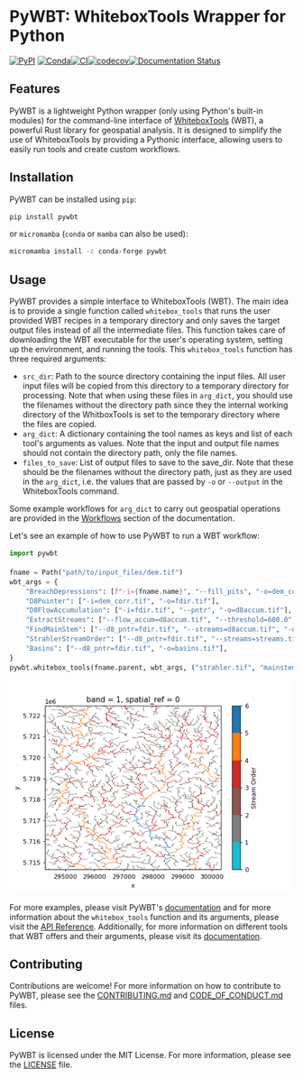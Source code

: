 # PyWBT: WhiteboxTools Wrapper for Python

[![PyPI](https://img.shields.io/pypi/v/pywbt)](https://pypi.org/project/pywbt/)
[![Conda](https://img.shields.io/conda/vn/conda-forge/pywbt)](https://anaconda.org/conda-forge/pywbt)[![CI](https://github.com/cheginit/pywbt/actions/workflows/test.yml/badge.svg)](https://github.com/cheginit/pywbt/actions/workflows/test.yml)[![codecov](https://codecov.io/gh/cheginit/pywbt/graph/badge.svg?token=U2638J9WKM)](https://codecov.io/gh/cheginit/pywbt)[![Documentation Status](https://readthedocs.org/projects/pywbt/badge/?version=latest)](https://pywbt.readthedocs.io/en/latest/?badge=latest)

## Features

PyWBT is a lightweight Python wrapper (only using Python's built-in modules) for
the command-line interface of [WhiteboxTools](https://www.whiteboxgeo.com/) (WBT),
a powerful Rust library for geospatial analysis. It is designed to simplify the use of WhiteboxTools by providing a Pythonic interface, allowing users to easily
run tools and create custom workflows.

## Installation

PyWBT can be installed using `pip`:

```bash
pip install pywbt
```

or `micromamba` (`conda` or `mamba` can also be used):

```bash
micromamba install -c conda-forge pywbt
```

## Usage

PyWBT provides a simple interface to WhiteboxTools (WBT). The main idea is to provide
a single function called `whitebox_tools` that runs the user provided WBT recipes in a
temporary directory and only saves the target output files instead of all the
intermediate files. This function takes care of downloading the WBT executable for
the user's operating system, setting up the environment, and running the tools.
This `whitebox_tools` function has three required arguments:

- `src_dir`:
Path to the source directory containing the input files. All user input files
will be copied from this directory to a temporary directory for processing.
Note that when using these files in ``arg_dict``, you should use the filenames
without the directory path since they the internal working directory of the
WhitboxTools is set to the temporary directory where the files are copied.
- `arg_dict`:
A dictionary containing the tool names as keys and list of each
tool's arguments as values. Note that the input and output file names should not
contain the directory path, only the file names.
- `files_to_save`:
List of output files to save to the save_dir. Note that these should be the filenames
without the directory path, just as they are used in the ``arg_dict``, i.e. the
values that are passed by ``-o`` or ``--output`` in the WhiteboxTools command.

Some example workflows for `arg_dict` to carry out geospatial operations are provided
in the [Workflows](https://pywbt.readthedocs.io/latest/workflows/) section of the
documentation.

Let's see an example of how to use PyWBT to run a WBT workflow:

``` py
import pywbt

fname = Path("path/to/input_files/dem.tif")
wbt_args = {
    "BreachDepressions": [f"-i={fname.name}", "--fill_pits", "-o=dem_corr.tif"],
    "D8Pointer": ["-i=dem_corr.tif", "-o=fdir.tif"],
    "D8FlowAccumulation": ["-i=fdir.tif", "--pntr", "-o=d8accum.tif"],
    "ExtractStreams": ["--flow_accum=d8accum.tif", "--threshold=600.0", "-o=streams.tif"],
    "FindMainStem": ["--d8_pntr=fdir.tif", "--streams=d8accum.tif", "-o=mainstem.tif"],
    "StrahlerStreamOrder": ["--d8_pntr=fdir.tif", "--streams=streams.tif", "-o=strahler.tif"],
    "Basins": ["--d8_pntr=fdir.tif", "-o=basins.tif"],
}
pywbt.whitebox_tools(fname.parent, wbt_args, ("strahler.tif", "mainstem.tif", "basins.tif"))
```

![strahler](https://raw.githubusercontent.com/cheginit/pywbt/main/docs/examples/images/stream_order.png)

For more examples, please visit PyWBT's [documentation](https://pywbt.readthedocs.io)
and for more information about the `whitebox_tools` function and its arguments, please
visit the
[API Reference](https://pywbt.readthedocs.io/en/latest/reference/#pywbt.pywbt.whitebox_tools).
Additionally, for more information on different tools that WBT offers and their
arguments, please visit its
[documentation](https://www.whiteboxgeo.com/manual/wbt_book/).

## Contributing

Contributions are welcome! For more information on how to contribute to PyWBT,
please see the [CONTRIBUTING.md](CONTRIBUTING.md) and
[CODE_OF_CONDUCT.md](CODE_OF_CONDUCT.md) files.

## License

PyWBT is licensed under the MIT License. For more information, please see the
[LICENSE](LICENSE) file.
